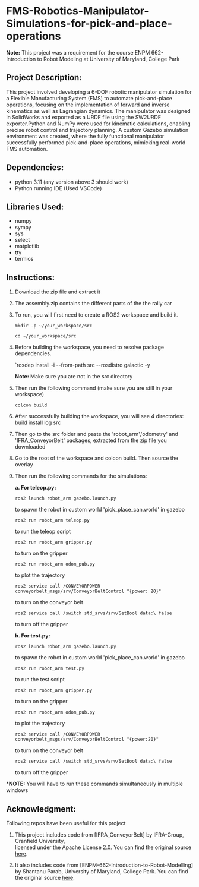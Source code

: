 # FMS-Robotics-Manipulator-Simulations-for-pick-and-place-operations
**Note:** This project was a requirement for the course ENPM 662- Introduction to Robot Modeling at University of Maryland, College Park

## Project Description:
This project involved developing a 6-DOF robotic manipulator simulation for a Flexible Manufacturing System (FMS) to automate pick-and-place operations, focusing on the implementation of forward and inverse kinematics as well as Lagrangian dynamics. The manipulator was designed in SolidWorks and exported as a URDF file using the SW2URDF exporter.Python and NumPy were used for kinematic calculations, enabling precise robot control and trajectory planning. A custom Gazebo simulation environment was created, where the fully functional manipulator successfully performed pick-and-place operations, mimicking real-world FMS automation.

## Dependencies:

* python 3.11 (any version above 3 should work)
* Python running IDE (Used VSCode)
  
## Libraries Used:
* numpy
* sympy
* sys
* select
* matplotlib
* tty
* termios

## Instructions:

1. Download the zip file and extract it
2. The assembly.zip contains the different parts of the the rally car
3. To run, you will first need to create a ROS2 workspace and build it.
   
   `mkdir -p ~/your_workspace/src`
   
   `cd ~/your_workspace/src`
   
4. Before building the workspace, you need to resolve package dependencies.

   `rosdep install -i --from-path src --rosdistro galactic -y
   
   **Note:** Make sure you are not in the src directory
5. Then run the following command (make sure you are still in your workspace)
   
   `colcon build`
   
6. After successfully building the workspace, you will see 4 directories: build install log src
7. Then go to the src folder and paste the 'robot_arm','odometry' and 'IFRA_ConveyorBelt' packages, extracted from the zip file you downloaded
8. Go to the root of the workspace and colcon build. Then source the overlay
9. Then run the following commands for the simulations:
    
    **a. For teleop.py:**

     `ros2 launch robot_arm gazebo.launch.py`
     
     to spawn the robot in custom world 'pick_place_can.world' in gazebo
     
    `ros2 run robot_arm teleop.py` 
    
     to run the teleop script
     
    `ros2 run robot_arm gripper.py` 
    
     to turn on the gripper
     
    `ros2 run robot_arm odom_pub.py`
    
     to plot the trajectory
     
    `ros2 service call /CONVEYORPOWER conveyorbelt_msgs/srv/ConveyorBeltControl "{power: 20}"`
    
     to turn on the conveyor belt
       
    `ros2 service call /switch std_srvs/srv/SetBool data:\ false`
    
     to turn off the gripper

   **b. For test.py:**

   `ros2 launch robot_arm gazebo.launch.py` 
   
     to spawn the robot in custom world 'pick_place_can.world' in gazebo
    
    `ros2 run robot_arm test.py` 
  
     to run the test script
    
    `ros2 run robot_arm gripper.py`

     to turn on the gripper
    
    `ros2 run robot_arm odom_pub.py` 

     to plot the trajectory
    
    `ros2 service call /CONVEYORPOWER conveyorbelt_msgs/srv/ConveyorBeltControl "{power:20}"` 
 
     to turn on the conveyor belt

    `ros2 service call /switch std_srvs/srv/SetBool data:\ false`

     to turn off the gripper

***NOTE:** You will have to run these commands simultaneously in multiple windows

## Acknowledgment:
Following repos have been useful for this project

1. This project includes code from [IFRA_ConveyorBelt] by IFRA-Group, Cranfield University,  
licensed under the Apache License 2.0. You can find the original source [here](https://github.com/IFRA-Cranfield/IFRA_ConveyorBelt.git).

2. It also includes code from [ENPM-662-Introduction-to-Robot-Modelling] by Shantanu Parab, University of Maryland, College Park. You can find the original source [here](https://github.com/shantanuparabumd/ENPM-662-Introduction-to-Robot-Modelling.git).






